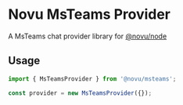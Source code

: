 # Novu MsTeams Provider

A MsTeams chat provider library for [@novu/node](https://github.com/novuhq/novu)

## Usage

```javascript
import { MsTeamsProvider } from '@novu/msteams';

const provider = new MsTeamsProvider({});
```
